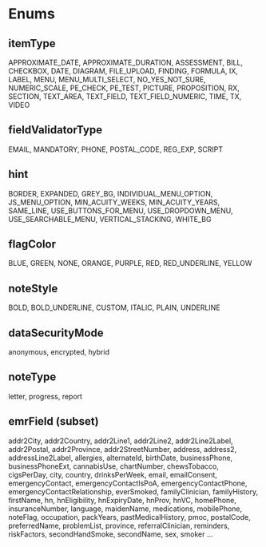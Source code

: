 # Enums

## itemType

APPROXIMATE_DATE, APPROXIMATE_DURATION, ASSESSMENT, BILL, CHECKBOX, DATE, DIAGRAM, FILE_UPLOAD, FINDING, FORMULA, IX, LABEL, MENU, MENU_MULTI_SELECT, NO_YES_NOT_SURE, NUMERIC_SCALE, PE_CHECK, PE_TEST, PICTURE, PROPOSITION, RX, SECTION, TEXT_AREA, TEXT_FIELD, TEXT_FIELD_NUMERIC, TIME, TX, VIDEO

## fieldValidatorType

EMAIL, MANDATORY, PHONE, POSTAL_CODE, REG_EXP, SCRIPT

## hint

BORDER, EXPANDED, GREY_BG, INDIVIDUAL_MENU_OPTION, JS_MENU_OPTION, MIN_ACUITY_WEEKS, MIN_ACUITY_YEARS, SAME_LINE, USE_BUTTONS_FOR_MENU, USE_DROPDOWN_MENU, USE_SEARCHABLE_MENU, VERTICAL_STACKING, WHITE_BG

## flagColor

BLUE, GREEN, NONE, ORANGE, PURPLE, RED, RED_UNDERLINE, YELLOW

## noteStyle

BOLD, BOLD_UNDERLINE, CUSTOM, ITALIC, PLAIN, UNDERLINE

## dataSecurityMode

anonymous, encrypted, hybrid

## noteType

letter, progress, report

## emrField (subset)

addr2City, addr2Country, addr2Line1, addr2Line2, addr2Line2Label, addr2Postal, addr2Province, addr2StreetNumber, address, address2, addressLine2Label, allergies, alternateId, birthDate, businessPhone, businessPhoneExt, cannabisUse, chartNumber, chewsTobacco, cigsPerDay, city, country, drinksPerWeek, email, emailConsent, emergencyContact, emergencyContactIsPoA, emergencyContactPhone, emergencyContactRelationship, everSmoked, familyClinician, familyHistory, firstName, hn, hnEligibility, hnExpiryDate, hnProv, hnVC, homePhone, insuranceNumber, language, maidenName, medications, mobilePhone, noteFlag, occupation, packYears, pastMedicalHistory, pmoc, postalCode, preferredName, problemList, province, referralClinician, reminders, riskFactors, secondHandSmoke, secondName, sex, smoker ...